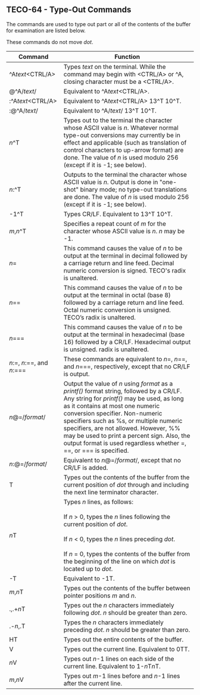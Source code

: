 ## TECO-64 - Type-Out Commands

The commands are used to type out part or all of the contents of
the buffer for examination are listed below.

These commands do not move *dot*.

| Command | Function |
| ------- | -------- |
| \^A*text*&lt;CTRL/A> | Types *text* on the terminal. While the command may begin with &lt;CTRL/A> or \^A, closing character must be a &lt;CTRL/A>. |
| @\^A/*text*/ | Equivalent to \^A*text*&lt;CTRL/A>. |
| :\^A*text*&lt;CTRL/A> | Equivalent to \^A*text*&lt;CTRL/A> 13\^T 10\^T. |
| :@\^A/*text*/ | Equivalent to \^A/*text*/ 13\^T 10\^T. |
| *n*\^T | Types out to the terminal the character whose ASCII value is *n*. Whatever normal type-out conversions may currently be in effect and applicable (such as translation of control characters to up-arrow format) are done. The value of *n* is used modulo 256 (except if it is -1; see below). |
| *n*:\^T | Outputs to the terminal the character whose ASCII value is *n*. Output is done in "one-shot" binary mode; no type-out translations are done. The value of *n* is used modulo 256 (except if it is -1; see below). |
| -1\^T | Types CR/LF. Equivalent to 13\^T 10\^T. |
| *m*,*n*\^T | Specifies a repeat count of *m* for the character whose ASCII value is *n*. *n* may be -1. |
| *n*= | This command causes the value of *n* to be output at the terminal in decimal followed by a carriage return and line feed. Decimal numeric conversion is signed. TECO's radix is unaltered. |
| *n*== | This command causes the value of *n* to be output at the terminal in octal (base 8) followed by a carriage return and line feed. Octal numeric conversion is unsigned. TECO’s radix is unaltered. |
| *n*=== | This command causes the value of *n* to be output at the terminal in hexadecimal (base 16) followed by a CR/LF. Hexadecimal output is unsigned. radix is unaltered. |
*n*:=, *n*:==, and *n*:=== | These commands are equivalent to *n*=, *n*==, and *n*===, respectively, except that no CR/LF is output. |
| *n*@=/*format*/ | Output the value of *n* using *format* as a *printf()* format string, followed by a CR/LF. Any string for *printf()* may be used, as long as it contains at most one numeric conversion specifier. Non-numeric specifiers such as %s, or multiple numeric specifiers, are not allowed. However, %% may be used to print a percent sign. Also, the output format is used regardless whether =, ==, or === is specified. |
| *n*:@=/*format*/ | Equivalent to *n*@=/*format*/, except that no CR/LF is added. |
| T | Types out the contents of the buffer from the current position of *dot* through and including the next line terminator character. |
| *n*T | Types *n* lines, as follows: <br><br>If *n* > 0, types the *n* lines following the current position of *dot*. <br><br>If *n* &lt; 0, types the *n* lines preceding *dot*. <br><br>If *n* = 0, types the contents of the buffer from the beginning of the line on which *dot* is located up to *dot*. |
| -T | Equivalent to -1T. |
| *m*,*n*T | Types out the contents of the buffer between pointer positions *m* and *n*. |
| .,.+*n*T | Types out the *n* characters immediately following *dot*. *n* should be greater than zero. |
| .-*n*,.T | Types the *n* characters immediately preceding *dot*. *n* should be greater than zero. |
| HT | Types out the entire contents of the buffer. |
| V | Types out the current line. Equivalent to 0TT. |
| *n*V | Types out *n*-1 lines on each side of the current line. Equivalent to 1-*n*T*n*T. |
| *m*,*n*V | Types out *m*-1 lines before and *n*-1 lines after the current line. |
